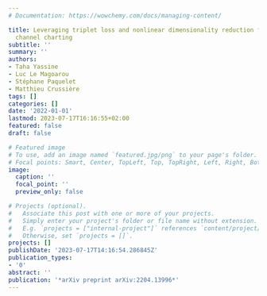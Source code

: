 ```yaml
---
# Documentation: https://wowchemy.com/docs/managing-content/

title: Leveraging triplet loss and nonlinear dimensionality reduction for on-the-fly
  channel charting
subtitle: ''
summary: ''
authors:
- Taha Yassine
- Luc Le Magoarou
- Stéphane Paquelet
- Matthieu Crussière
tags: []
categories: []
date: '2022-01-01'
lastmod: 2023-07-17T16:16:55+02:00
featured: false
draft: false

# Featured image
# To use, add an image named `featured.jpg/png` to your page's folder.
# Focal points: Smart, Center, TopLeft, Top, TopRight, Left, Right, BottomLeft, Bottom, BottomRight.
image:
  caption: ''
  focal_point: ''
  preview_only: false

# Projects (optional).
#   Associate this post with one or more of your projects.
#   Simply enter your project's folder or file name without extension.
#   E.g. `projects = ["internal-project"]` references `content/project/deep-learning/index.md`.
#   Otherwise, set `projects = []`.
projects: []
publishDate: '2023-07-17T14:16:54.286845Z'
publication_types:
- '0'
abstract: ''
publication: '*arXiv preprint arXiv:2204.13996*'
---
```

